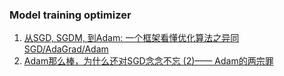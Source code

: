 ### Model training optimizer 
1. [从SGD, SGDM, 到Adam: 一个框架看懂优化算法之异同 SGD/AdaGrad/Adam](https://zhuanlan.zhihu.com/p/32230623)
2. [Adam那么棒，为什么还对SGD念念不忘 (2)—— Adam的两宗罪](https://zhuanlan.zhihu.com/p/32262540)
